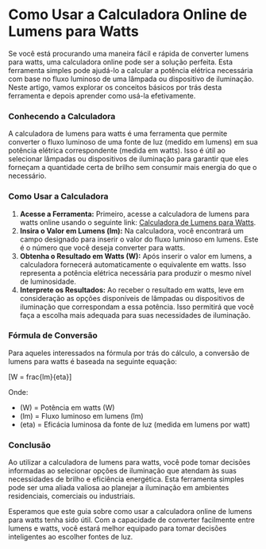 Como Usar a Calculadora Online de Lumens para Watts
===================================================

Se você está procurando uma maneira fácil e rápida de converter lumens para watts, uma calculadora online pode ser a solução perfeita. Esta ferramenta simples pode ajudá-lo a calcular a potência elétrica necessária com base no fluxo luminoso de uma lâmpada ou dispositivo de iluminação. Neste artigo, vamos explorar os conceitos básicos por trás desta ferramenta e depois aprender como usá-la efetivamente.

### Conhecendo a Calculadora

A calculadora de lumens para watts é uma ferramenta que permite converter o fluxo luminoso de uma fonte de luz (medido em lumens) em sua potência elétrica correspondente (medida em watts). Isso é útil ao selecionar lâmpadas ou dispositivos de iluminação para garantir que eles forneçam a quantidade certa de brilho sem consumir mais energia do que o necessário.

### Como Usar a Calculadora

1. **Acesse a Ferramenta:** Primeiro, acesse a calculadora de lumens para watts online usando o seguinte link: [Calculadora de Lumens para Watts](https://www.onlinecalculatorsfree.com/pt/tools/lumen-to-watt-calculator.html).
2. **Insira o Valor em Lumens (lm):** Na calculadora, você encontrará um campo designado para inserir o valor do fluxo luminoso em lumens. Este é o número que você deseja converter para watts.
3. **Obtenha o Resultado em Watts (W):** Após inserir o valor em lumens, a calculadora fornecerá automaticamente o equivalente em watts. Isso representa a potência elétrica necessária para produzir o mesmo nível de luminosidade.
4. **Interprete os Resultados:** Ao receber o resultado em watts, leve em consideração as opções disponíveis de lâmpadas ou dispositivos de iluminação que correspondam a essa potência. Isso permitirá que você faça a escolha mais adequada para suas necessidades de iluminação.

### Fórmula de Conversão

Para aqueles interessados na fórmula por trás do cálculo, a conversão de lumens para watts é baseada na seguinte equação:

\[W = frac{lm}{eta}\]

Onde:

- (W) = Potência em watts (W)
- (lm) = Fluxo luminoso em lumens (lm)
- (eta) = Eficácia luminosa da fonte de luz (medida em lumens por watt)

### Conclusão

Ao utilizar a calculadora de lumens para watts, você pode tomar decisões informadas ao selecionar opções de iluminação que atendam às suas necessidades de brilho e eficiência energética. Esta ferramenta simples pode ser uma aliada valiosa ao planejar a iluminação em ambientes residenciais, comerciais ou industriais.

Esperamos que este guia sobre como usar a calculadora online de lumens para watts tenha sido útil. Com a capacidade de converter facilmente entre lumens e watts, você estará melhor equipado para tomar decisões inteligentes ao escolher fontes de luz.